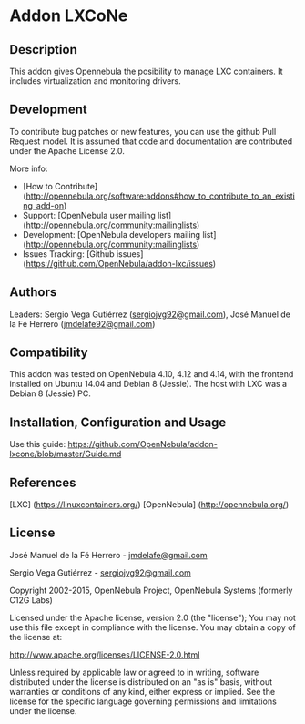 # Addon LXCoNe

## Description

This addon gives Opennebula the posibility to manage LXC 
containers. It includes virtualization and monitoring drivers.

## Development

To contribute bug patches or new features, you can use the github 
Pull Request model. It is assumed that code and documentation are 
contributed under the Apache License 2.0. 

More info: 
* [How to Contribute] (http://opennebula.org/software:addons#how_to_contribute_to_an_existing_add-on) 
* Support: [OpenNebula user mailing list] (http://opennebula.org/community:mailinglists) 
* Development: [OpenNebula developers mailing list] (http://opennebula.org/community:mailinglists) 
* Issues Tracking: [Github issues] (https://github.com/OpenNebula/addon-lxc/issues)

## Authors

Leaders: Sergio Vega Gutiérrez (sergiojvg92@gmail.com), José Manuel de la Fé Herrero (jmdelafe92@gmail.com)

## Compatibility

This addon was tested on OpenNebula 4.10, 4.12 and 4.14, with the 
frontend installed on Ubuntu 14.04 and Debian 8 (Jessie). The host with LXC was a 
Debian 8 (Jessie) PC.


## Installation, Configuration and Usage
Use this guide:
https://github.com/OpenNebula/addon-lxcone/blob/master/Guide.md

## References
[LXC] (https://linuxcontainers.org/)
[OpenNebula] (http://opennebula.org/)

## License

José Manuel de la Fé Herrero - jmdelafe@gmail.com

Sergio Vega Gutiérrez - sergiojvg92@gmail.com

Copyright 2002-2015, OpenNebula Project, OpenNebula Systems (formerly C12G Labs)

Licensed under the Apache license, version 2.0 (the "license"); 
You may not use this file except in compliance with the license. 
You may obtain a copy of the license at:

http://www.apache.org/licenses/LICENSE-2.0.html 

Unless required by applicable law or agreed to in writing, 
software distributed under the license is distributed on an "as 
is" basis, without warranties or conditions of any kind, either 
express or implied. See the license for the specific language 
governing permissions and limitations under the license.
